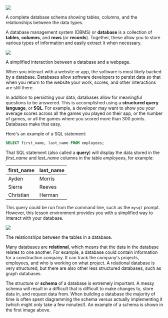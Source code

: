 ![](https://storage.googleapis.com/codevolve-assets/internal/courses/Database%20Fundamentals/erd1.png)

<div class="caption">A complete database schema showing tables, columns, and the relationships between the data types.</div>

A database management system (DBMS) or **database** is a collection of **tables**, **columns**, and **rows** (or **records**). Together, these allow you to store various types of information and easily extract it when necessary.

![](https://storage.googleapis.com/codevolve-assets/internal/courses/Database%20Fundamentals/Database%20Interaction.png)

<div class="caption">A simplified interaction between a database and a webpage.</div>

When you interact with a website or app, the software is most likely backed by a database. Databases allow software developers to persist data so that when you return to the website your work, scores, and other interactions are still there.

In addition to persisting your data, databases allow for meaningful questions to be answered. This is accomplished using a **structured query language**, or **SQL**. For example, a developer may want to show you your average scores across all the games you played on their app, or the number of games, or all the games where you scored more than 300 points. Databases make that easy.

Here's an example of a SQL statement:

```sql
SELECT first_name, last_name FROM employees;
```

That SQL statement (also called a **query**) will display the data stored in the *first_name* and *last_name* columns in the table _employees_, for example:

|first_name|last_name|
|---|---|
|Ayden|Morris|
|Sierra|Reeves|
|Christian|Herman|

This query could be run from the command line, such as the `mysql` prompt. However, this lesson environment provides you with a simplified way to interact with your database.

![](https://storage.googleapis.com/codevolve-assets/internal/courses/Database%20Fundamentals/simple-erd1.png)

<div class="caption">The relationships between the tables in a database.</div>

Many databases are **relational**, which means that the data in the database relates to one another. For example, a database could contain information for a construction company. It can track the company's projects, employees, and who is working on what project. A relational database is very structured, but there are also other less structured databases, such as graph databases.

The structure or **schema** of a database is extremely important. A messy schema will result in a difficult that is difficult to make changes to, store data in, and request data from. When building a database the majority of time is often spent diagramming the schema versus actually implementing it (which might only take a few minutes!). An example of a schema is shown in the first image above.
